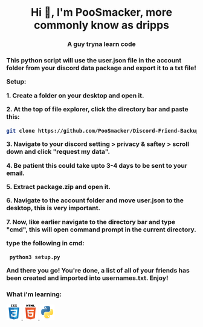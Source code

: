 <h1 align="center">Hi 👋, I'm PooSmacker, more commonly know as dripps</h1>
<h3 align="center">A guy tryna learn code</h3>

<h3 align="left">This python script will use the user.json file in the account folder from your discord data package and export it to a txt file!
<p>
<p align="left">Setup:
<p align="left">1. Create a folder on your desktop and open it.
<p align="left">2. At the top of file explorer, click the directory bar and paste this:

 ```sh 
 git clone https://github.com/PooSmacker/Discord-Friend-Backup.git
```
<p align="left">3. Navigate to your discord setting > privacy & saftey > scroll down and click "request my data".
<p align="left">4. Be patient this could take upto 3-4 days to be sent to your email.
<p align="left">5. Extract package.zip and open it.
<p align="left">6. Navigate to the account folder and move user.json to the desktop, this is very important.
<p align="left">7. Now, like earlier navigate to the directory bar and type "cmd", this will open command prompt in the current directory.
<p align="left">type the following in cmd:

```sh
 python3 setup.py
```
<p align="left">And there you go! You're done, a list of all of your friends has been created and imported into usernames.txt. Enjoy!

<h3 align="left">What i'm learning:</h3>
<p align="left"> <a href="https://www.w3schools.com/css/" target="_blank" rel="noreferrer"> <img src="https://raw.githubusercontent.com/devicons/devicon/master/icons/css3/css3-original-wordmark.svg" alt="css3" width="40" height="40"/> </a> <a href="https://www.w3.org/html/" target="_blank" rel="noreferrer"> <img src="https://raw.githubusercontent.com/devicons/devicon/master/icons/html5/html5-original-wordmark.svg" alt="html5" width="40" height="40"/> </a> <a href="https://www.python.org" target="_blank" rel="noreferrer"> <img src="https://raw.githubusercontent.com/devicons/devicon/master/icons/python/python-original.svg" alt="python" width="40" height="40"/> </a> </p>
